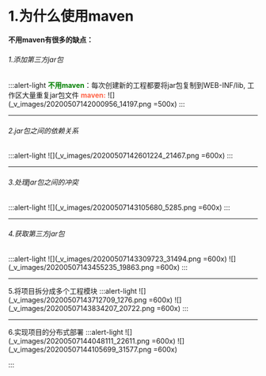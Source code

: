 # 1.为什么使用maven

**不用maven有很多的缺点：**

###### 1.添加第三方jar包
:::alert-light
<font color=green>**不用maven**</font>：每次创建新的工程都要将jar包复制到WEB-INF/lib,  工作区大量重复jar包文件
<font color=tomato>**maven:**</font>
![](_v_images/20200507142000956_14197.png =500x)
:::
***
###### 2.jar包之间的依赖关系
:::alert-light
![](_v_images/20200507142601224_21467.png =600x)
:::
***
###### 3.处理jar包之间的冲突
:::alert-light
![](_v_images/20200507143105680_5285.png =600x)
:::
***
###### 4.获取第三方jar包
:::alert-light
![](_v_images/20200507143309723_31494.png =600x)
![](_v_images/20200507143455235_19863.png =600x)
:::
***
5.将项目拆分成多个工程模块
:::alert-light
![](_v_images/20200507143712709_1276.png =600x)
![](_v_images/20200507143834207_20722.png =600x)
:::
***
6.实现项目的分布式部署
:::alert-light
![](_v_images/20200507144048111_22611.png =600x)
![](_v_images/20200507144105699_31577.png =600x)

:::